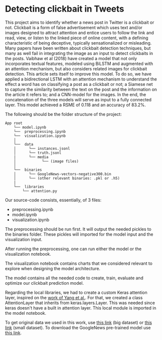 # Detecting clickbait in Tweets

This project aims to identify whether a news post in Twitter is a clickbait or not. Clickbait is a form of false advertisement which uses text and/or images designed to attract attention and entice users to follow the link and read, view, or listen to the linked piece of online content, with a defining characteristic of being deceptive, typically sensationalized or misleading. Many papers have been written about clickbait detection techniques, but many as well fail in integrating the image as an input to detect clickbaits in the posts. Vaibhaw et al (2018) have created a model that not only incorporates textual features, modeled using BiLSTM and augmented with an attention mechanism, but also considers related images for clickbait detection. This article sets itself to improve this model. To do so, we have applied a bidirectional LSTM with an attention mechanism to understand the effect a word has on classifying a post as a clickbait or not; a Siamese net to capture the similarity between the text on the post and the information on the article it refers to; and a CNN-model for the images. In the end, the concatenation of the three models will serve as input to a fully connected layer. This model achieved a RSME of 0.118 and an accuracy of 83.2%.

The following should be the folder structure of the project:

    App root 
        └──	model.ipynb
        └──  preprocessing.ipynb
        └──  visualization.ipynb
        │	
        └──  data
        │	   └── instances.jsonl
        │	   └── truth.jsonl
        |      └── media
        │	         └── (image files)
        │
        └──  binaries
        │	   └── GoogleNews-vectors-negative300.bin
        │      └── (other relevant binaries: .pkl or .h5)
        |
        └──  libraries
            └── attention.py



Our source-code consists, essentially, of 3 files:
* preprocessing.ipynb
* model.ipynb
* visualization.ipynb

The preprocessing should be run first. It will output the needed pickles to the binaries folder. These pickles will imported for the model input and the visualization input.

After running the preprocessing, one can run either the model or the visualization notebook.

The visualization notebook contains charts that we considered relevant to explore when designing the model architecture.

The model contains all the needed code to create, train, evaluate and optimize our clickbait prediction model.

Regarding the local libraries, we had to create a custom Keras attention layer, inspired on the [work of Yang et al.](https://www.cs.cmu.edu/~diyiy/docs/naacl16.pdf). For that, we created a class AttentionLayer that inherits from keras.layers.Layer. This was needed since keras doesn't have a built in attention layer. This local module is imported in the model notebook.

To get original data we used in this work, use [this link](http://www.uni-weimar.de/medien/webis/corpora/corpus-webis-clickbait-17/clickbait17-train-170630.zip) (big dataset) or [this link](http://www.uni-weimar.de/medien/webis/corpora/corpus-webis-clickbait-17/clickbait17-train-170331.zip) (small dataset).
To download the GoogleNews pre-trained model use [this link](https://s3.amazonaws.com/dl4j-distribution/GoogleNews-vectors-negative300.bin.gz).
